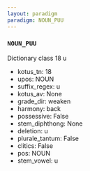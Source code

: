 ```yaml
---
layout: paradigm
paradigm: NOUN_PUU
---
```

### ` NOUN_PUU `

Dictionary class 18 u
* kotus_tn: 18
* upos: NOUN
* suffix_regex: u
* kotus_av: None
* grade_dir: weaken
* harmony: back
* possessive: False
* stem_diphthong: None
* deletion: u
* plurale_tantum: False
* clitics: False
* pos: NOUN
* stem_vowel: u
